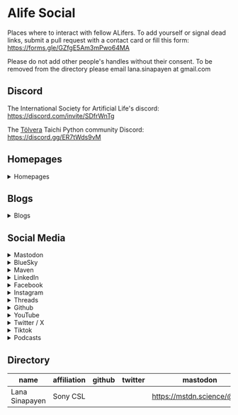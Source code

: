 # Alife Social
Places where to interact with fellow ALifers. To add yourself or signal dead links, submit a pull request with a contact card or fill this form: https://forms.gle/GZfgE5Am3mPwo64MA

Please do not add other people's handles without their consent. To be removed from the directory please email lana.sinapayen at gmail.com

## Discord

The International Society for Artificial Life's discord: https://discord.com/invite/SDfrWnTg

The [Tölvera](http://tolvera.is) Taichi Python community Discord: https://discord.gg/ER7tWds9vM

## Homepages
<details>

 <summary>Homepages</summary>

<p>Lana Sinapayen <a href="https://lanasina.github.io/">https://lanasina.github.io/</a></p>
</details>

## Blogs
<details>

 <summary>Blogs</summary>

</details>

## Social Media
<details>

 <summary>Mastodon</summary>

<p>Lana Sinapayen <a href="https://mstdn.science/@lana">https://mstdn.science/@lana</a></p>
</details>

<details>

 <summary>BlueSky</summary>

<p>Lana Sinapayen <a href="@sinalana.bsky.social">@sinalana.bsky.social</a></p>
</details>

<details>

 <summary>Maven</summary>

</details>

<details>

 <summary>LinkedIn</summary>

</details>

<details>

 <summary>Facebook</summary>

</details>

<details>

 <summary>Instagram</summary>

</details>

<details>

 <summary>Threads</summary>

</details>

<details>

 <summary>Github</summary>

</details>

<details>

 <summary>YouTube</summary>

</details>

<details>

 <summary>Twitter / X</summary>

</details>

<details>

 <summary>Tiktok</summary>

</details>

<details>

 <summary>Podcasts</summary>

</details>

## Directory
| name           |  affiliation |  github |  twitter |  mastodon                    |  threads |  bluesy                |  maven |  instagram |  linkedin |  facebook |  youtube |  tiktok |  homepage                    |  blog |  podcast |
| -------------- | ------------ | ------- | -------- | ---------------------------- | -------- | ---------------------- | ------ | ---------- | --------- | --------- | -------- | ------- | ---------------------------- | ----- | -------- |
| Lana Sinapayen |  Sony CSL    |         |          |  https://mstdn.science/@lana |          |  @sinalana.bsky.social |        |            |           |           |          |         |  https://lanasina.github.io/ |       |          |
